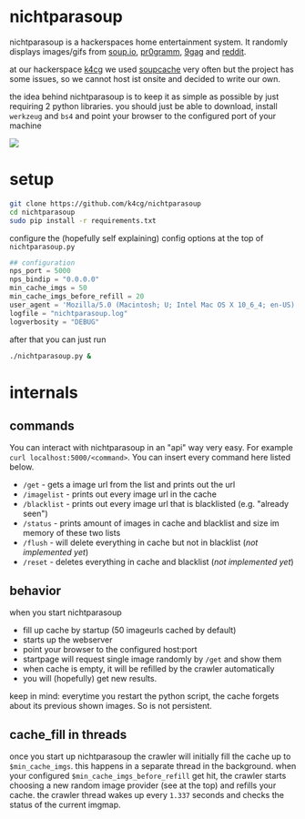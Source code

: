 # nichtparasoup

nichtparasoup is a hackerspaces home entertainment system. It randomly displays
images/gifs from [soup.io](http://soup.io), [pr0gramm](http://pr0gramm.com), [9gag](http://9gag.com) and
[reddit](http://reddit.com).

at our hackerspace [k4cg](http://k4cg.org) we used [soupcache](https://github.com/exi/soupcache) very often but the project has some issues, so we cannot host ist onsite and decided to write our own.

the idea behind nichtparasoup is to keep it as simple as possible by just requiring 2 python libraries. you should just be able to download, install `werkzeug` and `bs4` and point your browser to the configured port of your machine

<img src="https://github.com/k4cg/nichtparasoup/raw/master/screenshot.png">

# setup

```bash
git clone https://github.com/k4cg/nichtparasoup
cd nichtparasoup
sudo pip install -r requirements.txt
```

configure the (hopefully self explaining) config options at the top of `nichtparasoup.py`

```python
## configuration
nps_port = 5000
nps_bindip = "0.0.0.0"
min_cache_imgs = 50
min_cache_imgs_before_refill = 20
user_agent = 'Mozilla/5.0 (Macintosh; U; Intel Mac OS X 10_6_4; en-US) AppleWebKit/534.3 (KHTML, like Gecko) Chrome/6.0.472.63 Safari/534.3'
logfile = "nichtparasoup.log"
logverbosity = "DEBUG"
```

after that you can just run

```bash
./nichtparasoup.py &
```

# internals

## commands

You can interact with nichtparasoup in an "api" way very easy.
For example `curl localhost:5000/<command>`. You can insert every command here listed
below.

* `/get` - gets a image url from the list and prints out the url
* `/imagelist` - prints out every image url in the cache
* `/blacklist` - prints out every image url that is blacklisted (e.g. "already seen")
* `/status` - prints amount of images in cache and blacklist and size im memory of these two lists
* `/flush` - will delete everything in cache but not in blacklist (*not implemented yet*)
* `/reset` - deletes everything in cache and blacklist (*not implemented yet*)

## behavior

when you start nichtparasoup

* fill up cache by startup (50 imageurls cached by default)
* starts up the webserver
* point your browser to the configured host:port
* startpage will request single image randomly by `/get` and show them
* when cache is empty, it will be refilled by the crawler automatically
* you will (hopefully) get new results.

keep in mind: everytime you restart the python script, the cache forgets about its previous
shown images. So is not persistent.

## cache_fill in threads

once you start up nichtparasoup the crawler will initially fill the cache up to `$min_cache_imgs`. this happens in a separate thread in the background. when your configured `$min_cache_imgs_before_refill` get hit, the crawler starts choosing a new random image provider (see at the top) and refills your cache. the crawler thread wakes up every `1.337` seconds and checks the status of the current imgmap.


